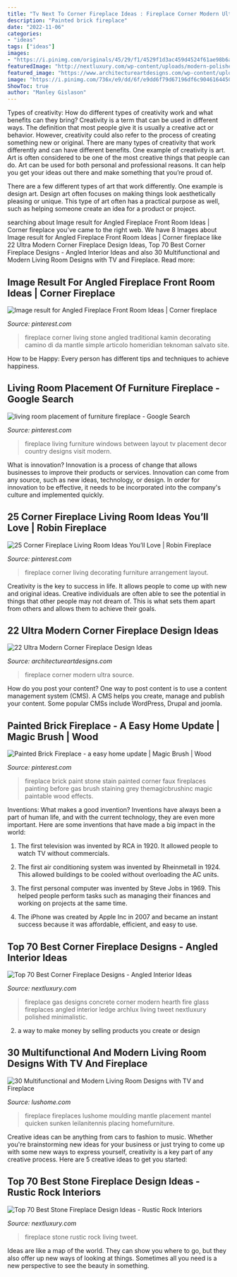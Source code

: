 ```yaml
---
title: "Tv Next To Corner Fireplace Ideas : Fireplace Corner Modern Ultra Source"
description: "Painted brick fireplace"
date: "2022-11-06"
categories:
- "ideas"
tags: ["ideas"]
images:
- "https://i.pinimg.com/originals/45/29/f1/4529f1d3ac459d4524f61ae98b6ae33c.jpg"
featuredImage: "http://nextluxury.com/wp-content/uploads/modern-polished-concrete-and-glass-corner-fireplace-design.jpg"
featured_image: "https://www.architectureartdesigns.com/wp-content/uploads/2013/10/218-630x448.jpg"
image: "https://i.pinimg.com/736x/e9/dd/6f/e9dd6f79d67196df6c9046164450d6fa--corner-fireplace-decorating-corner-stone-fireplace.jpg?b=t"
ShowToc: true
author: "Manley Gislason"
---
```



Types of creativity: How do different types of creativity work and what benefits can they bring?
Creativity is a term that can be used in different ways. The definition that most people give it is usually a creative act or behavior. However, creativity could also refer to the process of creating something new or original. There are many types of creativity that work differently and can have different benefits. 
One example of creativity is art. Art is often considered to be one of the most creative things that people can do. Art can be used for both personal and professional reasons. It can help you get your ideas out there and make something that you’re proud of. 

There are a few different types of art that work differently. One example is design art. Design art often focuses on making things look aesthetically pleasing or unique. This type of art often has a practical purpose as well, such as helping someone create an idea for a product or project.

	

		
searching about Image result for Angled Fireplace Front Room Ideas | Corner fireplace you've came to the right web. We have 8 Images about Image result for Angled Fireplace Front Room Ideas | Corner fireplace like 22 Ultra Modern Corner Fireplace Design Ideas, Top 70 Best Corner Fireplace Designs - Angled Interior Ideas and also 30 Multifunctional and Modern Living Room Designs with TV and Fireplace. Read more:
		
    
## Image Result For Angled Fireplace Front Room Ideas | Corner Fireplace

<img loading=lazy src="https://i.pinimg.com/736x/3c/6b/23/3c6b23aa1efc844ce6063aedcd2ad52b.jpg" onerror="this.onerror=null;this.src='https://tse2.mm.bing.net/th?id=OIP.octBNpkN25CLdfZYl_8XiAHaKI&amp;pid=15.1';" alt="Image result for Angled Fireplace Front Room Ideas | Corner fireplace">

_Source: pinterest.com_

>fireplace corner living stone angled traditional kamin decorating camino di da mantle simple articolo homeridian teknoman salvato site. 

	

How to be Happy: Every person has different tips and techniques to achieve happiness.
 

    
## Living Room Placement Of Furniture Fireplace - Google Search

<img loading=lazy src="https://i.pinimg.com/736x/fd/f4/ec/fdf4eca16c867819226d9607b11d90fe--fireplace-between-windows-tv-stands.jpg" onerror="this.onerror=null;this.src='https://tse1.mm.bing.net/th?id=OIP.oVnQhsqCVnAuu4Lp6_BBbQHaFj&amp;pid=15.1';" alt="living room placement of furniture fireplace - Google Search">

_Source: pinterest.com_

>fireplace living furniture windows between layout tv placement decor country designs visit modern. 

	

What is innovation?
Innovation is a process of change that allows businesses to improve their products or services. Innovation can come from any source, such as new ideas, technology, or design. In order for innovation to be effective, it needs to be incorporated into the company's culture and implemented quickly.

    
## 25 Corner Fireplace Living Room Ideas You’ll Love | Robin Fireplace

<img loading=lazy src="https://i.pinimg.com/736x/e9/dd/6f/e9dd6f79d67196df6c9046164450d6fa--corner-fireplace-decorating-corner-stone-fireplace.jpg?b=t" onerror="this.onerror=null;this.src='https://tse1.mm.bing.net/th?id=OIP.P_lScvEg-JjvhT7CxWaBAAHaLH&amp;pid=15.1';" alt="25 Corner Fireplace Living Room Ideas You’ll Love | Robin Fireplace">

_Source: pinterest.com_

>fireplace corner living decorating furniture arrangement layout. 

	

Creativity is the key to success in life. It allows people to come up with new and original ideas. Creative individuals are often able to see the potential in things that other people may not dream of. This is what sets them apart from others and allows them to achieve their goals.

    
## 22 Ultra Modern Corner Fireplace Design Ideas

<img loading=lazy src="https://www.architectureartdesigns.com/wp-content/uploads/2013/10/218-630x448.jpg" onerror="this.onerror=null;this.src='https://tse3.mm.bing.net/th?id=OIP.35YakTz0s09U1rnWBDnp-wHaFR&amp;pid=15.1';" alt="22 Ultra Modern Corner Fireplace Design Ideas">

_Source: architectureartdesigns.com_

>fireplace corner modern ultra source. 

	

How do you post your content?
One way to post content is to use a content management system (CMS). A CMS helps you create, manage and publish your content. Some popular CMSs include WordPress, Drupal and joomla.

    
## Painted Brick Fireplace - A Easy Home Update | Magic Brush | Wood

<img loading=lazy src="https://i.pinimg.com/originals/45/29/f1/4529f1d3ac459d4524f61ae98b6ae33c.jpg" onerror="this.onerror=null;this.src='https://tse1.mm.bing.net/th?id=OIP.uhFVlyKUeYM1xNNqCiXrwgHaJ4&amp;pid=15.1';" alt="Painted Brick Fireplace - a easy home update | Magic Brush | Wood">

_Source: pinterest.com_

>fireplace brick paint stone stain painted corner faux fireplaces painting before gas brush staining grey themagicbrushinc magic paintable wood effects. 

	

Inventions: What makes a good invention?
Inventions have always been a part of human life, and with the current technology, they are even more important. Here are some inventions that have made a big impact in the world:
1. The first television was invented by RCA in 1920. It allowed people to watch TV without commercials.

2. The first air conditioning system was invented by Rheinmetall in 1924. This allowed buildings to be cooled without overloading the AC units.

3. The first personal computer was invented by Steve Jobs in 1969. This helped people perform tasks such as managing their finances and working on projects at the same time.

4. The iPhone was created by Apple Inc in 2007 and became an instant success because it was affordable, efficient, and easy to use.

    
## Top 70 Best Corner Fireplace Designs - Angled Interior Ideas

<img loading=lazy src="http://nextluxury.com/wp-content/uploads/modern-polished-concrete-and-glass-corner-fireplace-design.jpg" onerror="this.onerror=null;this.src='https://tse3.mm.bing.net/th?id=OIP.50kr7euZL3dpjeJO3nx8cwHaKy&amp;pid=15.1';" alt="Top 70 Best Corner Fireplace Designs - Angled Interior Ideas">

_Source: nextluxury.com_

>fireplace gas designs concrete corner modern hearth fire glass fireplaces angled interior ledge archlux living tweet nextluxury polished minimalistic. 

	

2. a way to make money by selling products you create or design

    
## 30 Multifunctional And Modern Living Room Designs With TV And Fireplace

<img loading=lazy src="https://www.lushome.com/wp-content/uploads/2014/07/modern-living-room-designs-tv-fireplace-4.jpg" onerror="this.onerror=null;this.src='https://tse2.mm.bing.net/th?id=OIP.6giUgmN9ZhVvZHKv0nYUtQAAAA&amp;pid=15.1';" alt="30 Multifunctional and Modern Living Room Designs with TV and Fireplace">

_Source: lushome.com_

>fireplace fireplaces lushome moulding mantle placement mantel quicken sunken leilanitennis placing homefurniture. 

	

Creative ideas can be anything from cars to fashion to music. Whether you're brainstorming new ideas for your business or just trying to come up with some new ways to express yourself, creativity is a key part of any creative process. Here are 5 creative ideas to get you started:

    
## Top 70 Best Stone Fireplace Design Ideas - Rustic Rock Interiors

<img loading=lazy src="http://nextluxury.com/wp-content/uploads/stone-fireplace-design-rustic-living-room-ideas.jpg" onerror="this.onerror=null;this.src='https://tse3.mm.bing.net/th?id=OIP.nQvXIZ_ohj7Mmhs4uxYGmAHaKK&amp;pid=15.1';" alt="Top 70 Best Stone Fireplace Design Ideas - Rustic Rock Interiors">

_Source: nextluxury.com_

>fireplace stone rustic rock living tweet. 

	

Ideas are like a map of the world. They can show you where to go, but they also offer up new ways of looking at things. Sometimes all you need is a new perspective to see the beauty in something.

